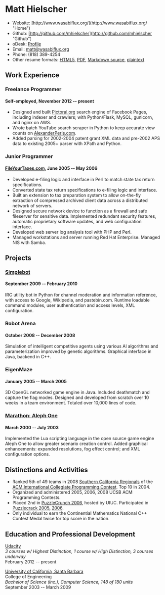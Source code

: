 Matt Hielscher
==============



- Website: [http://www.wasabiflux.org/](http://www.wasabiflux.org/ "Home")
- Github: [http://github.com/mhielscher](http://github.com/mhielscher "Github")
- oDesk: [Profile](https://www.odesk.com/o/profiles/users/_~0183f111c1d08f6e32/ "oDesk Profile")
- Email: [matt@wasabiflux.org](mailto:matt@wasabiflux.org "Email")
- Phone: (818) 389-4254
- Other resume formats: [HTML5][12], [PDF][13], [Markdown source][14], [plaintext][15]


Work Experience
---------------

### Freelance Programmer
#### Self-employed, November 2012 -- present

- Designed and built [Pictoral.org][1] search engine of Facebook Pages, including indexer and crawlers; with Python/Flask, MySQL, gunicorn, and nginx on AWS.
- Wrote batch YouTube search scraper in Python to keep accurate view counts on [AlexanderPerls.com][2].
- Added parsing for 2002-2004 patent grant XML data and pre-2002 APS data to existing 2005+ parser with XPath and Python.

### Junior Programmer
#### [FileYourTaxes.com][3], June 2005 -- May 2006  

- Developed e-filing logic and interface in Perl to match state tax return specifications.
- Converted state tax return specifications to e-filing logic and interface.
- Built an extension to tax preparation system to allow on-the-fly extraction of compressed archived client data across a distributed network of servers.
- Designed secure network device to function as a firewall and safe fileserver for sensitive data. Implemented redundant security features, automatic proprietary software updates, and web configuration interface.
- Developed web server log analysis tool with PHP and Perl.
- Managed workstations and server running Red Hat Enterprise. Managed NIS with Samba.


Projects
--------

### [Simplebot][4]
#### September 2009 -- February 2010  

IRC utility bot in Python for channel moderation and information reference, with access to Google, Wikipedia, and pastebin.com. Runtime loadable command modules, user authentication and access levels, XML configuration.

### Robot Arena  
#### October 2008 -- December 2008

Simulation of intelligent competitive agents using various AI algorithms and parameterization improved by genetic algorithms. Graphical interface in Java, backend in C++.

### EigenMaze  
#### January 2005 -- March 2005  

3D OpenGL networked game engine in Java. Included deathmatch and capture the flag modes. Designed and developed from scratch over 10 weeks in a team environment. Totaled over 10,000 lines of code.

### [Marathon: Aleph One][5]
#### March 2000 -- July 2003  

Implemented the Lua scripting language in the open source game engine Aleph One to allow greater scenario creation control. Added graphical enhancements: expanded resolutions, fog effect control; and XML configuration options.


Distinctions and Activities
---------------------------

- Ranked 5th of 49 teams in 2008 [Southern California Regionals][6] of the [ACM International Collegiate Programming Contest][7]. Top 10 in 2004.
- Organized and administered 2005, 2006, 2008 UCSB ACM Programming Contests.
- Placed 2nd in [PuzzleCrunch 2006][8], hosted by UIUC. Participated in [Puzzlecrack 2005][9], [2006][10].
- Only individual to earn the Continential Mathematics National C++ Contest Medal twice for top score in the nation.


Education and Professional Development
--------------------------------------

[Udacity](http://www.udacity.com/ "Udacity")  
*3 courses w/ Highest Distinction, 1 course w/ High Distinction, 3 courses underway*  
February 2012 -- present  

[University of California, Santa Barbara][11]  
College of Engineering  
*Bachelor of Science (inc.), Computer Science, 148 of 180 units*  
September 2003 -- March 2009  


[1]: http://pictoral.org
[2]: http://alexanderperls.com
[3]: http://www.fileyourtaxes.com
[4]: http://github.com/mhielscher/simplebot
[5]: http://source.bungie.org/
[6]: http://www.socalcontest.org/
[7]: http://icpc.baylor.edu/
[8]: http://bertjohnson.net/archives/puzzlecrack/eoh2006/about.asp
[9]: http://bertjohnson.net/archives/puzzlecrack/rp2005/about.asp
[10]: http://bertjohnson.net/archives/puzzlecrack/rp2006/about.asp
[11]: http://www.cs.ucsb.edu/
[12]: http://www.wasabiflux.org/resume/resume.html
[13]: http://www.wasabiflux.org/resume/resume.pdf
[14]: http://www.wasabiflux.org/resume/resume.md
[15]: http://www.wasabiflux.org/resume/resume.txt

